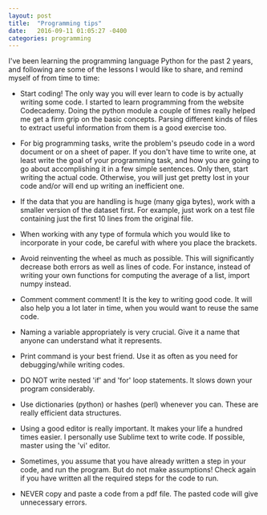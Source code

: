 ```yaml
---
layout: post
title:  "Programming tips"
date:   2016-09-11 01:05:27 -0400
categories: programming
---
```

I've been learning the programming language Python for the past 2 years, and following are some of the lessons I would like to share, and remind myself of from time to time:

* Start coding! The only way you will ever learn to code is by actually writing some code. I started to learn programming from the website Codecademy. Doing the python module a couple of times really helped me get a firm grip on the basic concepts. Parsing different kinds of files to extract useful information from them is a good exercise too.

* For big programming tasks, write the problem's pseudo code in a word document or on a sheet of paper. If you don't have time to write one, at least write the goal of your programming task, and how you are going to go about accomplishing it in a few simple sentences. Only then, start writing the actual code. Otherwise, you will just get pretty lost in your code and/or will end up writing an inefficient one.

* If the data that you are handling is huge (many giga bytes), work with a smaller version of the dataset first. For example, just work on a test file containing just the first 10 lines from the original file.

* When working with any type of formula which you would like to incorporate in your code, be careful with where you place the brackets. 

* Avoid reinventing the wheel as much as possible. This will significantly decrease both errors as well as lines of code. For instance, instead of writing your own functions for computing the average of a list, import numpy instead.

* Comment comment comment! It is the key to writing good code. It will also help you a lot later in time, when you would want to reuse the same code.

* Naming a variable appropriately is very crucial. Give it a name that anyone can understand what it represents. 

* Print command is your best friend. Use it as often as you need for debugging/while writing codes. 

* DO NOT write nested 'if' and 'for' loop statements. It slows down your program considerably.

* Use dictionaries (python) or hashes (perl) whenever you can. These are really efficient data structures. 

* Using a good editor is really important. It makes your life a hundred times easier. I personally use Sublime text to write code. If possible, master using the 'vi' editor. 

* Sometimes, you assume that you have already written a step in your code, and run the program. But do not make assumptions! Check again if you have written all the required steps for the code to run. 

* NEVER copy and paste a code from a pdf file. The pasted code will give unnecessary errors.
